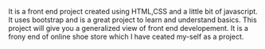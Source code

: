 It is a front end project created using HTML,CSS and a little bit of javascript. It uses bootstrap and is a great project to learn and understand basics. This project will give you a generalized view of front end developement.
It is a frony end of online shoe store which I have ceated my-self as a project.
